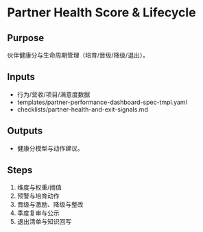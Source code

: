 # Partner Health Score & Lifecycle

## Purpose

伙伴健康分与生命周期管理（培育/晋级/降级/退出）。

## Inputs

- 行为/营收/项目/满意度数据
- templates/partner-performance-dashboard-spec-tmpl.yaml
- checklists/partner-health-and-exit-signals.md

## Outputs

- 健康分模型与动作建议。

## Steps

1. 维度与权重/阈值
2. 预警与培育动作
3. 晋级与激励、降级与整改
4. 季度复审与公示
5. 退出清单与知识回写
